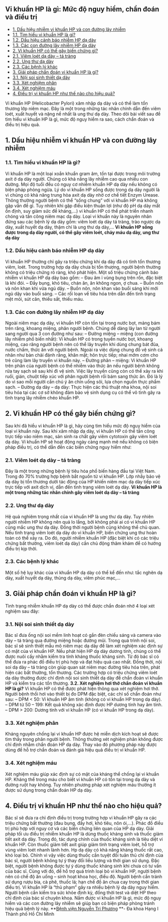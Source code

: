 ## Vi khuẩn HP là gì: Mức độ nguy hiểm, chẩn đoán và điều trị

  * [1. Dấu hiệu nhiễm vi khuẩn HP và con đường lây nhiễm](https://bvnguyentriphuong.com.vn/benh-truyen-nhiem/vi-khuan-hp-la-gi-muc-do-nguy-hiem-chan-doan-va-dieu-tri#1-du-hiu-nhim-vi-khun-hp-v-con-ng-ly-nhim)
  * [1.1. Tìm hiểu vi khuẩn HP là gì?](https://bvnguyentriphuong.com.vn/benh-truyen-nhiem/vi-khuan-hp-la-gi-muc-do-nguy-hiem-chan-doan-va-dieu-tri#11-tm-hiu-vi-khun-hp-l-g)
  * [1.2. Dấu hiệu cảnh báo nhiễm HP dạ dày](https://bvnguyentriphuong.com.vn/benh-truyen-nhiem/vi-khuan-hp-la-gi-muc-do-nguy-hiem-chan-doan-va-dieu-tri#12-du-hiu-cnh-bo-nhim-hp-d-dy)
  * [1.3. Các con đường lây nhiễm HP dạ dày](https://bvnguyentriphuong.com.vn/benh-truyen-nhiem/vi-khuan-hp-la-gi-muc-do-nguy-hiem-chan-doan-va-dieu-tri#13-cc-con-ng-ly-nhim-hp-d-dy)
  * [2. Vi khuẩn HP có thể gây biến chứng gì?](https://bvnguyentriphuong.com.vn/benh-truyen-nhiem/vi-khuan-hp-la-gi-muc-do-nguy-hiem-chan-doan-va-dieu-tri#2-vi-khun-hp-c-th-gy-bin-chng-g)
  * [2.1. Viêm loét dạ dày – tá tràng](https://bvnguyentriphuong.com.vn/benh-truyen-nhiem/vi-khuan-hp-la-gi-muc-do-nguy-hiem-chan-doan-va-dieu-tri#21-vim-lot-d-dy-t-trng)
  * [2.2. Ung thư dạ dày](https://bvnguyentriphuong.com.vn/benh-truyen-nhiem/vi-khuan-hp-la-gi-muc-do-nguy-hiem-chan-doan-va-dieu-tri#22-ung-th-d-dy)
  * [2.3. Các bệnh lý khác](https://bvnguyentriphuong.com.vn/benh-truyen-nhiem/vi-khuan-hp-la-gi-muc-do-nguy-hiem-chan-doan-va-dieu-tri#23-cc-bnh-l-khc)
  * [3. Giải pháp chẩn đoán vi khuẩn HP là gì?](https://bvnguyentriphuong.com.vn/benh-truyen-nhiem/vi-khuan-hp-la-gi-muc-do-nguy-hiem-chan-doan-va-dieu-tri#3-gii-php-chn-on-vi-khun-hp-l-g)
  * [3.1. Nội soi sinh thiết dạ dày](https://bvnguyentriphuong.com.vn/benh-truyen-nhiem/vi-khuan-hp-la-gi-muc-do-nguy-hiem-chan-doan-va-dieu-tri#31-ni-soi-sinh-thit-d-dy)
  * [3.3. Xét nghiệm phân](https://bvnguyentriphuong.com.vn/benh-truyen-nhiem/vi-khuan-hp-la-gi-muc-do-nguy-hiem-chan-doan-va-dieu-tri#33-xt-nghim-phn)
  * [3.4. Xét nghiệm máu](https://bvnguyentriphuong.com.vn/benh-truyen-nhiem/vi-khuan-hp-la-gi-muc-do-nguy-hiem-chan-doan-va-dieu-tri#34-xt-nghim-mu)
  * [4. Điều trị vi khuẩn HP như thế nào cho hiệu quả?](https://bvnguyentriphuong.com.vn/benh-truyen-nhiem/vi-khuan-hp-la-gi-muc-do-nguy-hiem-chan-doan-va-dieu-tri#4-iu-tr-vi-khun-hp-nh-th-no-cho-hiu-qu)


Vi khuẩn HP (Helicobacter Pylori) xâm nhập dạ dày và có thể làm tổn thương lớp niêm mạc. Đây là một trong những tác nhân chính dẫn đến viêm loét, xuất huyết và nặng nề nhất là ung thư dạ dày. Theo dõi bài viết sau để tìm hiểu vi khuẩn HP là gì, mức độ nguy hiểm ra sao, cách chẩn đoán và điều trị hiệu quả.
## **1. Dấu hiệu nhiễm vi khuẩn HP và con đường lây nhiễm**
### **1.1. Tìm hiểu vi khuẩn HP là gì?**
Vi khuẩn HP là một loại xoắn khuẩn gram âm, tồn tại được trong môi trường axit ở dạ dày người. Chúng có khả năng lây nhiễm cao qua nhiều con đường. Mọi độ tuổi đều có nguy cơ nhiễm khuẩn HP dạ dày nếu không có biện pháp phòng ngừa.
Lý do vi khuẩn HP sống được trong dạ dày người là vì chúng có khả năng trung hòa axit dạ dày nhờ cơ chế tiết Enzym Urease. Thông thường người bệnh có thể “sống chung” với vi khuẩn HP mà không gặp vấn đề gì. Tuy nhiên khi gặp điều kiện thuận lợi (như độ pH dạ dày mất ổn định, suy giảm sức đề kháng,…) vi khuẩn HP có thể phát triển nhanh chóng và tấn công niêm mạc dạ dày. Loại vi khuẩn này là nguyên nhân đứng sau các bệnh lý dạ dày gồm: viêm loét dạ dày tá tràng, trào ngược dạ dày, xuất huyết dạ dày, thậm chí là ung thư dạ dày,…
**Vi khuẩn HP sống được trong dạ dày người, có thể gây viêm loét, chảy máu dạ dày, ung thư dạ dày**
### **1.2. Dấu hiệu cảnh báo nhiễm HP dạ dày**
Vi khuẩn HP thường chỉ gây ra triệu chứng khi dạ dày đã có tình tổn thương viêm, loét. Trong trường hợp dạ dày chưa bị tổn thương, người bệnh thường không có triệu chứng rõ ràng, khó phát hiện.
Một số triệu chứng cảnh báo nhiễm vi khuẩn HP dạ dày bao gồm:
– Đau âm ỉ vùng bụng trên rốn, đặc biệt là khi đói.
– Đầy bụng, khó tiêu, chán ăn, ăn không ngon, ợ chua.
– Buồn nôn và nôn khan khi vừa ngủ dậy.
– Buồn nôn, nôn khan vào buổi sáng khi mới ngủ dậy vào buổi sáng.
– Các rối loạn về tiêu hóa trên dẫn đến tình trạng mệt mỏi, sút cân, thiếu sắt, thiếu máu.
### **1.3. Các con đường lây nhiễm HP dạ dày**
Ngoài niêm mạc dạ dày, vi khuẩn HP còn tồn tại trong nước bọt, mảng bám trên răng, khoang miệng, phân người bệnh. Chúng dễ dàng lây lan từ người sang người qua 3 con đường như sau:
– Đường miệng – miệng (con đường lây nhiễm phổ biến nhất): Vi khuẩn HP có trong tuyến nước bọt, khoang miệng, cao răng người bệnh nên có thể lây truyền khi dùng chung bát đũa, nước chấm, thức ăn với người bệnh. Ngoài ra việc dùng chung đồ vệ sinh cá nhân như bàn chải đánh răng, khăn mặt; hôn trực tiếp; nhai mớm cơm cho trẻ cũng làm lây truyền vi khuẩn này.
– Đường phân – miệng: Vi khuẩn HP trên phân của người bệnh có thể nhiễm vào thức ăn nếu người bệnh không rửa tay sạch sẽ sau khi đi vệ sinh. Việc lây truyền cũng còn có thể xảy ra khi ruồi, gián, chuột tiếp xúc với phân người bệnh rồi bám sang thức ăn. Đó là lý do vì sao mỗi người cần chú ý ăn chín uống sôi, lựa chọn nguồn thực phẩm sạch.
– Đường dạ dày – dạ dày: Thực hiện các thủ thuật nha khoa, nội soi tiêu hóa tại các cơ sở không đảm bảo vệ sinh dụng cụ có thể vô tình gây ra tình trạng lây nhiễm chéo khuẩn HP.
## **2. Vi khuẩn HP có thể gây biến chứng gì?**
Sau khi đã hiểu vi khuẩn HP là gì, hãy cùng tìm hiểu mức độ nguy hiểm của loại vi khuẩn này. Sau khi xâm nhập dạ dày, vi khuẩn HP có thể tấn công trực tiếp vào niêm mạc, sản sinh ra chất gây viêm cytotoxin gây viêm loét dạ dày. Vi khuẩn HP sẽ hoạt động ngày càng mạnh mẽ nếu không có biện pháp điều trị, có thể dẫn đến các biến chứng nguy hiểm như:
### **2.1. Viêm loét dạ dày – tá tràng**
Đây là một trong những bệnh lý tiêu hóa phổ biến hàng đầu tại Việt Nam. Trong đó 70% trường hợp bệnh bắt nguồn từ vi khuẩn HP. Lớp nhầy bảo vệ dạ dày bị tổn thương dưới tác động của HP khiến niêm mạc dạ dày tiếp xúc trực tiếp với axit dịch vị, dẫn đến tình trạng viêm loét dạ dày.
**Vi khuẩn HP là một trong những tác nhân chính gây viêm loét dạ dày – tá tràng**
### **2.2. Ung thư dạ dày**
Hệ quả nghiêm trọng nhất của vi khuẩn HP là ung thư dạ dày. Tuy nhiên người nhiễm HP không nên quá lo lắng, bởi không phải ai có vi khuẩn HP cũng mắc ung thư dạ dày. Đồng thời người bệnh cũng không thể chủ quan. Nếu tình trạng viêm loét dạ dày do vi khuẩn HP, biến chứng ung thư hoàn toàn có thể xảy ra. Do đó, người nhiễm khuẩn HP (đặc biệt khi có các triệu chứng bất thường, viêm loét dạ dày) cần chủ động thăm khám để có hướng điều trị kịp thời.
### **2.3. Các bệnh lý khác**
Một số hệ lụy khác của vi khuẩn HP dạ dày có thể kể đến như: tắc nghẽn dạ dày, xuất huyết dạ dày, thủng dạ dày, viêm phúc mạc,…
## **3. Giải pháp chẩn đoán vi khuẩn HP là gì?**
Tình trạng nhiễm khuẩn HP dạ dày có thể được chẩn đoán nhờ 4 loại xét nghiệm sau đây:
### **3.1. Nội soi sinh thiết dạ dày**
Bác sĩ đưa ống nội soi mềm linh hoạt có gắn đèn chiếu sáng và camera vào dày – tá tràng qua đường miệng hoặc đường mũi. Trong quá trình nội soi, bác sĩ sẽ sinh thiết mẫu mô niêm mạc dạ dày để làm xét nghiệm xác định sự có mặt của vi khuẩn HP.
Nếu phát hiện HP dạ dày dương tính, chúng có thể được nuôi cấy nhằm kiểm tra tính kháng thuốc kháng sinh. Từ đó bác sĩ có thể đưa ra phác đồ điều trị phù hợp và đạt hiệu quả cao nhất.
Đồng thời, nội soi dạ dày – tá tràng còn giúp quan sát niêm mạc đường tiêu hóa trên, phát hiện các bất thường, tổn thương. Các trường hợp có triệu chứng viêm loét dạ dày thường được chỉ định nội soi sinh thiết dạ dày để chẩn đoán vi khuẩn HP và kiểm tra các tổn thương.
**3.2. Xét nghiệm hơi thở chẩn đoán vi khuẩn HP là gì?**
Vi khuẩn HP có thể được phát hiện thông qua xét nghiệm hơi thở. Người bệnh thổi hơi vào thiết bị đo DPM đặc biệt, các chỉ số chẩn đoán như sau:
– DPM < 50: Vi khuẩn HP âm tính (không có vi khuẩn HP trong dạ dày).
– DPM từ 50 – 199: Kết quả không xác định được HP dương tính hay âm tính.
– DPM > 200: Dương tính với vi khuẩn HP (có vi khuẩn HP trong dạ dày).
### **3.3. Xét nghiệm phân**
Kháng nguyên chống lại vi khuẩn HP được hệ miễn dịch kích hoạt sẽ được tìm thấy trong phân người bệnh. Thông thường xét nghiệm phân không được chỉ định nhằm chẩn đoán HP dạ dày. Thay vào đó phương pháp này được dùng để hỗ trợ chẩn đoán và đánh giá hiệu quả điều trị vi khuẩn HP.
### **3.4. Xét nghiệm máu**
Xét nghiệm máu giúp xác định sự có mặt của kháng thể chống lại vi khuẩn HP. Kháng thể trong máu cho biết vi khuẩn HP có tồn tại trong dạ dày và đường ruột hay không. Tuy nhiên phương pháp xét nghiệm máu thường ít được sử dụng trong chẩn đoán HP dạ dày.
## **4. Điều trị vi khuẩn HP như thế nào cho hiệu quả?**
Bác sĩ sẽ đưa ra chỉ định điều trị trong trường hợp vi khuẩn HP gây ra các triệu chứng bất thường (đau bụng, đầy hơi, khó tiêu, nôn ói,…). Phác đồ điều trị phù hợp với nguy cơ và các biến chứng liên quan của HP dạ dày.
Giải pháp tối ưu điều trị nhiễm khuẩn HP là dùng thuốc kháng sinh và thuốc giảm tiết axit dạ dày. Trong đó, tác dụng chính của thuốc kháng sinh là tiêu diệt vi khuẩn HP. Còn thuốc giảm tiết axit giúp giảm tình trạng viêm loét, hỗ trợ vùng viêm loét nhanh lành hơn.
Hp dạ dày có khả năng kháng thuốc rất cao, khó loại bỏ. Chính vì vậy việc dùng thuốc cần tuyệt đối tuân thủ chỉ định của bác sĩ, người bệnh không tự ý thay đổi liều lượng và thời gian sử dụng. Đặc biệt, người bệnh không được tự ý dùng thuốc kháng sinh khi chưa có tư vấn của bác sĩ.
Cùng với đó, để hỗ trợ quá trình loại bỏ vi khuẩn HP, người bệnh nên có chế độ ăn uống – sinh hoạt khoa học, điều độ. Người bệnh cần tránh sử dụng rượu bia, cà phê, thuốc lá; hạn chế đồ ăn chua cay trong thời gian điều trị.
Vi khuẩn HP là “thủ phạm” gây ra nhiều bệnh lý dạ dày nguy hiểm. Người bệnh cần kiểm tra sức khỏe định kỳ, đồng thời test và diệt HP theo chỉ định của bác sĩ chuyên khoa. Nắm được vi khuẩn HP là gì, mức độ nguy hiểm và các con đường lây nhiễm sẽ giúp bạn có biện pháp phòng tránh hiệu quả bệnh lý này.
**[Bệnh viện Nguyễn Tri Phương](https://bvnguyentriphuong.com.vn/) **- Đa khoa Hạng I Thành phố Hồ Chí Minh
